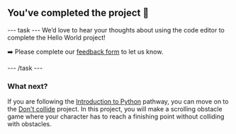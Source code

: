 <h2 class="c-project-heading--task">You've completed the project 🎉</h2>

--- task ---
We’d love to hear your thoughts about using the code editor to complete the Hello World project! 

➡️ Please complete our [feedback form](https://form.raspberrypi.org/4873648) to let us know.

--- /task --- 

### What next?

If you are following the [Introduction to Python](https://projects.raspberrypi.org/en/raspberrypi/python-intro) pathway, you can move on to the [Don't collide](https://projects.raspberrypi.org/en/projects/dont-collide) project. In this project, you will make a scrolling obstacle game where your character has to reach a finishing point without colliding with obstacles.

